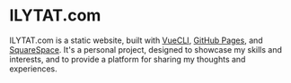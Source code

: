 # ILYTAT.com

ILYTAT.com is a static website, built with [VueCLI](https://cli.vuejs.org/), [GitHub Pages](https://pages.github.com/), and [SquareSpace](https://www.squarespace.com/). It's a personal project, designed to showcase my skills and interests, and to provide a platform for sharing my thoughts and experiences.

